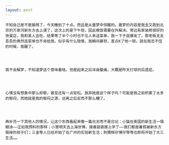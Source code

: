 ```yaml
---
layout: post
---
```

    不知自己是不是脑残了，今天睡到了十点。而且是从噩梦中惊醒的。噩梦的内容是我去又跑到北京的万泉河新东方去上课了，这次上的是下午班，因此晚饭需要在外解决。旁边有家装修很好的快餐店，我和某人去吃，结果等了半个小时也不见人来送菜单，我一下子就爆发了，那老板支支吾吾的竟然连菜单也不肯给我，似乎有什么隐情，我瞬间暴怒，差点K了他一顿。就在我忍不住的时候，我醒了。
    
    
    
    
    我不会解梦，不知道梦这个意味着啥。但是起来之后浑身酸痛，大概是昨天打球的后遗症。
    
    
    
    
    心情没有想象中那么抑郁，甚至还有一点轻松。放弃她是这个样子吗？可能是我之前积累了太多的郁闷，而她就是我的郁闷之源，远离之后反而不那么糟了。
    
    
    
    
    再补充一下其他人的情况，让这个东西看起来像一篇日志而不是日记：小猫在美国的新生活一塌糊涂——正如我预料的那样；小慧明天去上海世博，接着就直接上学了——我们都是暑假被新东方毁掉的孩子们；三金等人已经开始了在广州的实验新生活；刺猬辉仔博仔等等也即将开始了大三生活……